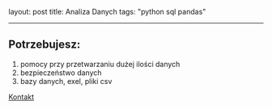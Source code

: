 layout: post
title: Analiza Danych
tags: "python sql pandas"

---

## Potrzebujesz:

   1. pomocy przy przetwarzaniu dużej ilości danych
   2. bezpieczeństwo danych
   3. bazy danych, exel, pliki csv


   [Kontakt](https://keca13.github.io/tasks)